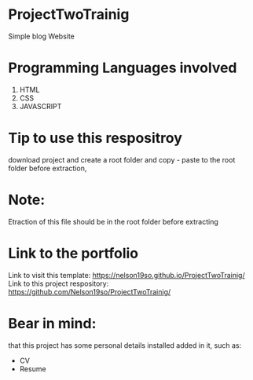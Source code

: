 # ProjectTwoTrainig
Simple blog Website

# Programming Languages involved
1. HTML
2. CSS
3. JAVASCRIPT

# Tip to use this respositroy
download project and create a root folder and copy - paste to the root folder before extraction, 

# Note:
Etraction of this file should be in the root folder before extracting

# Link to the portfolio
Link to visit this template: https://nelson19so.github.io/ProjectTwoTrainig/
Link to this project respository: https://github.com/Nelson19so/ProjectTwoTrainig/

# Bear in mind:
that this project has some personal details installed added in it, such as:
- CV
- Resume
